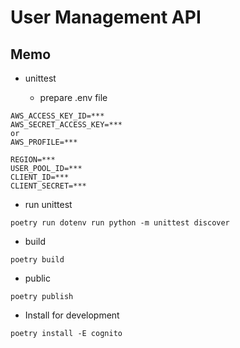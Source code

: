 # User Management API

## Memo

* unittest

  * prepare .env file

```
AWS_ACCESS_KEY_ID=***
AWS_SECRET_ACCESS_KEY=***
or
AWS_PROFILE=***

REGION=***
USER_POOL_ID=***
CLIENT_ID=***
CLIENT_SECRET=***
```

  * run unittest

```
poetry run dotenv run python -m unittest discover
```

* build

```
poetry build
```

* public

```
poetry publish
```

* Install for development

```
poetry install -E cognito
```
